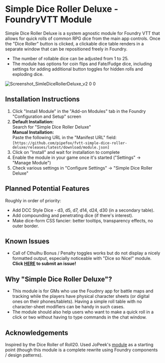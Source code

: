# Simple Dice Roller Deluxe - FoundryVTT Module

Simple Dice Roller Deluxe is a system agnostic module for Foundry VTT that allows for quick rolls of common RPG dice from the main app controls.
Once the "Dice Roller" button is clicked, a clickable dice table renders in a separate window that can be repositioned freely in Foundry.
* The number of rollable dice can be adjusted from 1 to 25.
* The module has options for coin flips and Fate/Fudge dice, including settings for adding additional button toggles for hidden rolls and exploding dice.

![Screenshot_SimleDiceRollerDeluxe_v2 0 0](https://github.com/pipefox/fvtt-simple-dice-roller-deluxe/assets/15308352/5562e183-fe01-470d-b234-f26f7e785938)

## Installation Instructions
1. Click "Install Module" in the "Add-on Modules" tab in the Foundry "Configuration and Setup" screen
2. **Default Installation:** <br/>Search for "Simple Dice Roller Deluxe"<br/>
   **Manual Installation:** <br/> Paste the following URL in the "Manifest URL" field:<br/>`[https://github.com/pipefox/fvtt-simple-dice-roller-deluxe/releases/latest/download/module.json]`
4. Click on "Install" and wait for installation to complete
5. Enable the module in your game once it's started ("Settings" -> "Manage Module")
6. Check various settings in "Configure Settings" -> "Simple Dice Roller Deluxe"

## Planned Potential Features
Roughly in order of priority:
* Add DCC Style Dice - d3, d5, d7, d14, d24, d30 (in a secondary table).
* Add compounding and penetrating dice (if there's interest).
* Make dice-form CSS fancier: better tooltips, transparency effects, no outer border.

## Known Issues
* Call of Cthulhu Bonus / Penalty toggles works but do not display a nicely formatted output, especially noticeable with "Dice so Nice!" module.
**Click [HERE](https://github.com/pipefox/fvtt-simple-dice-roller-deluxe/issues/new/choose) to submit an issue!**

## Why "Simple Dice Roller Deluxe"?
* This module is for GMs who use the Foudnry app for battle maps and tracking while the players have physical character sheets (or digital ones on their phones/tablets). Having a simple roll table with no character-sheet modifiers can be handy in such cases.
* The module should also help users who want to make a quick roll in a click or two without having to type commands in the chat window.

## Acknowledgements
Inspired by the Dice Roller of Roll20. Used JoPeek's [module](https://github.com/jopeek/fvtt-simple-dice-roller/) as a starting point (though this module is a complete rewrite using Foundry components / design patterns).


